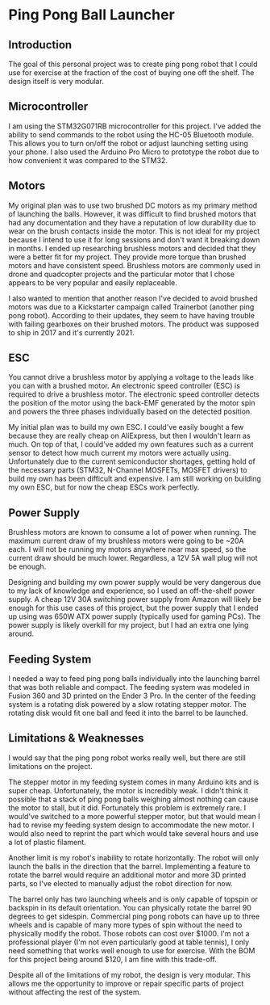 # Ping Pong Ball Launcher

## Introduction
The goal of this personal project was to create ping pong robot that I could use for exercise at the fraction of the cost of buying one off the shelf. The design itself is very modular. 

## Microcontroller
I am using the STM32G071RB microcontroller for this project. I've added the ability to send commands to the robot using the HC-05 Bluetooth module. This allows you to turn on/off the robot or adjust launching setting using your phone. I also used the Arduino Pro Micro to prototype the robot due to how convenient it was compared to the STM32. 

## Motors
My original plan was to use two brushed DC motors as my primary method of launching the balls. However, it was difficult to find brushed motors that had any documentation and they have a reputation of low durability due to wear on the brush contacts inside the motor. This is not ideal for my project because I intend to use it for long sessions and don't want it breaking down in months. I ended up researching brushless motors and decided that they were a better fit for my project. They provide more torque than brushed motors and have consistent speed. Brushless motors are commonly used in drone and quadcopter projects and the particular motor that I chose appears to be very popular and easily replaceable. 

I also wanted to mention that another reason I've decided to avoid brushed motors was due to a Kickstarter campaign called Trainerbot (another ping pong robot). According to their updates, they seem to have having trouble with failing gearboxes on their brushed motors. The product was supposed to ship in 2017 and it's currently 2021.

## ESC
You cannot drive a brushless motor by applying a voltage to the leads like you can with a brushed motor. An electronic speed controller (ESC) is required to drive a brushless motor. The electronic speed controller detects the position of the motor using the back-EMF generated by the motor spin and powers the three phases individually based on the detected position.

My initial plan was to build my own ESC. I could've easily bought a few because they are really cheap on AliExpress, but then I wouldn't learn as much. On top of that, I could've added my own features such as a current sensor to detect how much current my motors were actually using. Unfortunately due to the current semiconductor shortages, getting hold of the necessary parts (STM32, N-Channel MOSFETs, MOSFET drivers) to build my own has been difficult and expensive. I am still working on building my own ESC, but for now the cheap ESCs work perfectly.

## Power Supply
Brushless motors are known to consume a lot of power when running. The maximum current draw of my brushless motors were going to be ~20A each. I will not be running my motors anywhere near max speed, so the current draw should be much lower. Regardless, a 12V 5A wall plug will not be enough.

Designing and building my own power supply would be very dangerous due to my lack of knowledge and experience, so I used an off-the-shelf power supply. A cheap 12V 30A switching power supply from Amazon will likely be enough for this use cases of this project, but the power supply that I ended up using was 650W ATX power supply (typically used for gaming PCs). The power supply is likely overkill for my project, but I had an extra one lying around.

## Feeding System
I needed a way to feed ping pong balls individually into the launching barrel that was both reliable and compact. The feeding system was modeled in Fusion 360 and 3D printed on the Ender 3 Pro. In the center of the feeding system is a rotating disk powered by a slow rotating stepper motor. The rotating disk would fit one ball and feed it into the barrel to be launched. 


## Limitations & Weaknesses
I would say that the ping pong robot works really well, but there are still limitations on the project.

The stepper motor in my feeding system comes in many Arduino kits and is super cheap. Unfortunately, the motor is incredibly weak. I didn't think it possible that a stack of ping pong balls weighing almost nothing can cause the motor to stall, but it did. Fortunately this problem is extremely rare. I would've switched to a more powerful stepper motor, but that would mean I had to revise my feeding system design to accommodate the new motor. I would also need to reprint the part which would take several hours and use a lot of plastic filament.

Another limit is my robot's inability to rotate horizontally. The robot will only launch the balls in the direction that the barrel. Implementing a feature to rotate the barrel would require an additional motor and more 3D printed parts, so I've elected to manually adjust the robot direction for now. 

The barrel only has two launching wheels and is only capable of topspin or backspin in its default orientation. You can physically rotate the barrel 90 degrees to get sidespin. Commercial ping pong robots can have up to three wheels and is capable of many more types of spin without the need to physically modify the robot. Those robots can cost over $1000. I'm not a professional player (I'm not even particularly good at table tennis), I only need something that works well enough to use for exercise. With the BOM for this project being around $120, I am fine with this trade-off.


Despite all of the limitations of my robot, the design is very modular. This allows me the opportunity to improve or repair specific parts of project without affecting the rest of the system.

